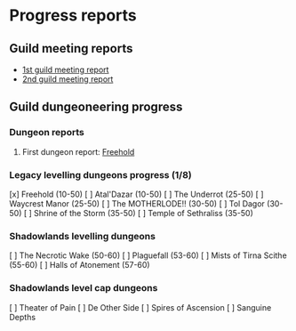 # Progress reports

## Guild meeting reports

* [1st guild meeting report](fox-2021-07-07.md)
* [2nd guild meeting report](fox-2021-07-14.md)

## Guild dungeoneering progress

### Dungeon reports

1. First dungeon report: [Freehold](fox-2021-07-10.md)

### Legacy levelling dungeons progress (1/8)

[x] Freehold (10-50)
[ ] Atal'Dazar (10-50)
[ ] The Underrot (25-50)
[ ] Waycrest Manor (25-50)
[ ] The MOTHERLODE!! (30-50)
[ ] Tol Dagor (30-50)
[ ] Shrine of the Storm (35-50)
[ ] Temple of Sethraliss (35-50)

### Shadowlands levelling dungeons

[ ] The Necrotic Wake (50-60)
[ ] Plaguefall (53-60)
[ ] Mists of Tirna Scithe (55-60)
[ ] Halls of Atonement (57-60)
            
### Shadowlands level cap dungeons
               
[ ] Theater of Pain
[ ] De Other Side
[ ] Spires of Ascension
[ ] Sanguine Depths
